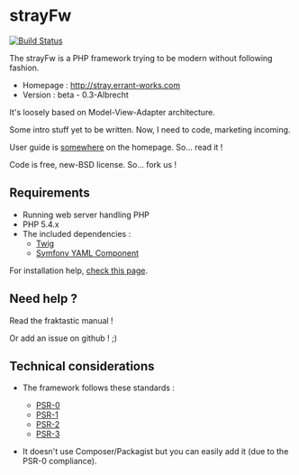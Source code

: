 # strayFw

[![Build Status](https://travis-ci.org/ErrantWorks/strayFw.png?branch=master)](https://travis-ci.org/ErrantWorks/strayFw)

The strayFw is a PHP framework trying to be modern without following fashion.

* Homepage : http://stray.errant-works.com
* Version : beta - 0.3-Albrecht

It's loosely based on Model-View-Adapter architecture.

Some intro stuff yet to be written. Now, I need to code, marketing incoming.

User guide is [somewhere](http://stray.errant-works.com/guide 'user guide') on the homepage. So... read it !

Code is free, new-BSD license. So... fork us !

## Requirements

* Running web server handling PHP
* PHP 5.4.x
* The included dependencies :
    * [Twig](http://twig.sensiolabs.org/ 'Twig homepage')
    * [Symfony YAML Component](http://symfony.com/doc/current/components/yaml/introduction.html 'The YAML Component')

For installation help, [check this page](http://stray.errant-works.com/guide/installation 'user guide - installation').

## Need help ?

Read the fraktastic manual !

Or add an issue on github ! ;)

## Technical considerations

* The framework follows these standards :
    * [PSR-0](https://github.com/php-fig/fig-standards/blob/master/accepted/PSR-0.md 'PSR-0')
    * [PSR-1](https://github.com/php-fig/fig-standards/blob/master/accepted/PSR-1-basic-coding-standard.md 'PSR-1')
    * [PSR-2](https://github.com/php-fig/fig-standards/blob/master/accepted/PSR-2-coding-style-guide.md 'PSR-2')
    * [PSR-3](https://github.com/php-fig/fig-standards/blob/master/accepted/PSR-3-logger-interface.md 'PSR-3')

* It doesn't use Composer/Packagist but you can easily add it (due to the PSR-0 compliance).
